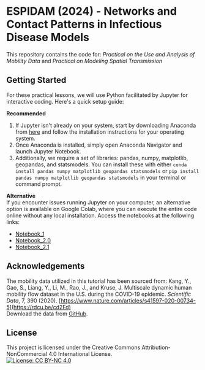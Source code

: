 # ESPIDAM (2024) - Networks and Contact Patterns in Infectious Disease Models
This repository contains the code for: *Practical on the Use and Analysis of Mobility Data* and *Practical on Modeling Spatial Transmission*

## Getting Started
For these practical lessons, we will use Python facilitated by Jupyter for interactive coding. Here's a quick setup guide:

**Recommended**
1) If Jupyter isn't already on your system, start by downloading Anaconda from [here](https://www.anaconda.com/download) and follow the installation instructions for your operating system.
2) Once Anaconda is installed, simply open Anaconda Navigator and launch Jupyter Notebook.
3) Additionally, we require a set of libraries: pandas, numpy, matplotlib, geopandas, and statsmodels. You can install these with either `conda install pandas numpy matplotlib geopandas statsmodels` or `pip install pandas numpy matplotlib geopandas statsmodels` in your terminal or command prompt.

**Alternative**  
If you encounter issues running Jupyter on your computer, an alternative option is available on Google Colab, where you can execute the entire code online without any local installation. Access the notebooks at the following links:
- [Notebook_1]()
- [Notebook_2.0]()
- [Notebook_2.1]()


## Acknowledgements
The mobility data utilized in this tutorial has been sourced from: Kang, Y., Gao, S., Liang, Y., Li, M., Rao, J., and Kruse, J. Multiscale dynamic human mobility flow dataset in the U.S. during the COVID-19 epidemic. *Scientific Data*, 7, 390 (2020). [https://www.nature.com/articles/s41597-020-00734-5](https://rdcu.be/cd2Fd)  
Download the data from [GitHub](https://github.com/GeoDS/COVID19USFlows).

## License
This project is licensed under the Creative Commons Attribution-NonCommercial 4.0 International License.  
[![License: CC BY-NC 4.0](https://licensebuttons.net/l/by-nc/4.0/88x31.png)](https://creativecommons.org/licenses/by-nc/4.0/)
